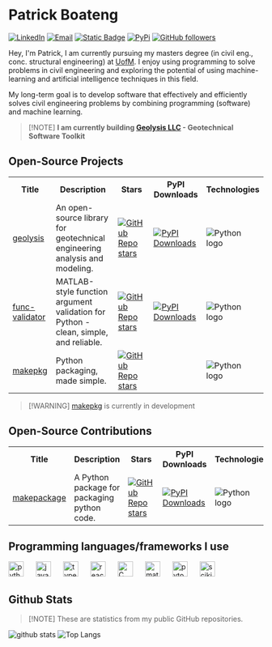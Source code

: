 [geolysis_github_url]: https://github.com/patrickboateng/geolysis

[geolysis_pypi_url]: https://pypi.org/project/geolysis

[geolysis_commits_url]: https://github.com/patrickboateng/geolysis/commits

[linkedin_url]: https://www.linkedin.com/in/patrickboateng/

[academic_cv_url]: https://drive.google.com/file/d/1-WsnWmK3K2at-KjE660pb9gjX_Yv648J/view?usp=sharing

# Patrick Boateng

[![LinkedIn](https://img.shields.io/badge/-Linkedin-blue?style=for-the-badge\&logo=linkedin)][linkedin_url]
[![Email](https://img.shields.io/badge/-Email-red?style=for-the-badge\&logo=gmail\&logoColor=white)](mailto:boatengpato.pb@gmail.com)
[![Static Badge](https://img.shields.io/badge/PDF-CV-red?logo=adobe\&style=for-the-badge)][academic_cv_url]
[![PyPi](https://img.shields.io/badge/PyPi-Pato546-blue?style=for-the-badge\&logo=pypi)](https://pypi.org/user/Pato546/)
[![GitHub followers](https://img.shields.io/github/followers/patrickboateng?label=Followers\&style=for-the-badge\&logo=github)](https://github.com/patrickboateng)

Hey, I'm Patrick, I am currently pursuing my masters degree (in civil eng.,
conc. structural engineering) at [UofM](https://www.memphis.edu). I enjoy using
programming to solve problems in civil engineering and exploring the potential
of using machine-learning and artificial intelligence techniques in this field.

My long-term goal is to develop software that effectively and efficiently solves
civil engineering problems by combining programming (software) and machine
learning.

> \[!NOTE]
> **I am currently building [Geolysis LLC](https://github.com/geolysis-dev) -
> Geotechnical Software Toolkit**

## Open-Source Projects

<table>
  <tr>
    <th>Title</th>
    <th>Description</th>
    <th>Stars</th>
    <th>PyPI Downloads</th>
    <th>Technologies</th>
  </tr>
  <tr>
    <td><a href="https://github.com/patrickboateng/geolysis">geolysis</a></td>
    <td>
    An open-source library for geotechnical engineering analysis and modeling.
    </td>
    <td>
    <a href ="https://github.com/patrickboateng/geolysis/stargazers">  
    <img alt="GitHub Repo stars" 
    src="https://img.shields.io/github/stars/patrickboateng/geolysis">
    </a>
    </td>
    <td>
    <a href="https://pepy.tech/projects/geolysis">
    <img src="https://static.pepy.tech/personalized-badge/geolysis?period=total&amp;units=INTERNATIONAL_SYSTEM&amp;left_color=BLACK&amp;right_color=BLUE&amp;left_text=downloads" alt="PyPI Downloads">
    </a>
    </td>
    <td>
    <img alt="Python logo" 
    src="https://img.shields.io/badge/Python-black?style=flat-square&logo=python">
    </img>
    </td>
  </tr>
  <tr>
    <td><a href="https://github.com/patrickboateng/func-validator/">func-validator</a></td>
    <td>MATLAB-style function argument validation for Python - clean, simple, and
    reliable.
    </td>
    <td>
    <a href ="https://github.com/patrickboateng/func-validator/stargazers">
    <img alt="GitHub Repo stars" 
    src="https://img.shields.io/github/stars/patrickboateng/func-validator">
    </a>
    </td>
    <td><a href="https://pepy.tech/projects/func-validator">
    <img src="https://static.pepy.tech/personalized-badge/func-validator?period=total&amp;units=INTERNATIONAL_SYSTEM&amp;left_color=BLACK&amp;right_color=BLUE&amp;left_text=downloads" alt="PyPI Downloads">
  </a>
  </td>
    <td>
    <img alt="Python logo" 
    src="https://img.shields.io/badge/Python-black?style=flat-square&logo=python">
    </img>
    </td>
  </tr>
  <tr>
    <td><a href="https://github.com/patrickboateng/makepkg/">makepkg</a></td>
    <td>
      Python packaging, made simple.
    </td>
    <td>
    <a href ="https://github.com/patrickboateng/makepkg/stargazers">
    <img alt="GitHub Repo stars" 
    src="https://img.shields.io/github/stars/patrickboateng/makepkg">
    </a>
    </td>
    <td></td>
    <td>
    <img alt="Python logo" 
    src="https://img.shields.io/badge/Python-black?style=flat-square&logo=python">
    </img>
    </td>
  </tr>
</table>

> \[!WARNING]
> [makepkg](https://github.com/patrickboateng/makepkg) is currently in
> development

## Open-Source Contributions

<table>
  <tr>
    <th>Title</th>
    <th>Description</th>
    <th>Stars</th>
    <th>PyPI Downloads</th>
    <th>Technologies</th>
  </tr>

  <tr>
    <td><a href=https://github.com/nyggus/makepackage>makepackage</a></td>
    <td>
    A Python package for packaging python code.
    </td>
    <td>
    <a href ="https://github.com/nyggus/makepackage/stargazers">
    <img alt="GitHub Repo stars" 
    src="https://img.shields.io/github/stars/nyggus/makepackage">
    </a>
    </td>
    <td>
    <a href="https://pepy.tech/projects/makepackage">
    <img src="https://static.pepy.tech/personalized-badge/makepackage?period=total&amp;units=INTERNATIONAL_SYSTEM&amp;left_color=BLACK&amp;right_color=BLUE&amp;left_text=downloads" alt="PyPI Downloads">
  </a>
  </td>
    <td>
    <img alt="Python logo" 
    src="https://img.shields.io/badge/Python-black?style=flat-square&logo=python">
    </img>
    </td>
  </tr>
</table>

## Programming languages/frameworks I use

<p align="left">
<img style="margin-right:20px;" alt="python" width=30 height=30
src="https://cdn.jsdelivr.net/gh/devicons/devicon/icons/python/python-original.svg"/>
<img style="margin-right:20px;" alt="javascript" width=30 height=30
src="https://cdn.jsdelivr.net/gh/devicons/devicon/icons/javascript/javascript-original.svg"/>
<img style="margin-right:20px;" alt="typescript" width=30 height=30
src="https://cdn.jsdelivr.net/gh/devicons/devicon/icons/typescript/typescript-original.svg"/>
<img style="margin-right:20px" alt="react" width=30 height=30 
src="https://cdn.jsdelivr.net/gh/devicons/devicon@latest/icons/react/react-original-wordmark.svg" />
<img style="margin-right:20px" alt="C" width=30 height=30
src="https://cdn.jsdelivr.net/gh/devicons/devicon/icons/c/c-original.svg"/>
<img style="margin-right:20px" alt="matlab" width=30 height=30
src="https://cdn.jsdelivr.net/gh/devicons/devicon@latest/icons/matlab/matlab-original.svg" />
<img style="margin-right:20px" alt="pytorch" width=30 height=30
src="https://cdn.jsdelivr.net/gh/devicons/devicon/icons/pytorch/pytorch-original.svg"/>
<img style="margin-right:20px" alt="scikit-learn" width=30 height=30
src="https://cdn.jsdelivr.net/gh/devicons/devicon@latest/icons/scikitlearn/scikitlearn-original.svg" />
</p>

## Github Stats

> \[!NOTE]
> These are statistics from my public GitHub repositories.

![github stats](https://github-readme-stats-sigma-five.vercel.app/api?username=patrickboateng\&show_icons=true\&hide=contribs)
![Top Langs](https://github-readme-stats-sigma-five.vercel.app/api/top-langs/?username=patrickboateng\&show_icons=true\&layout=compact)
